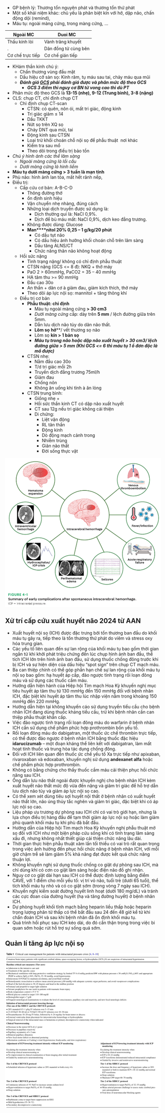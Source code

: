 - GP bệnh lý: Thương tổn nguyên phát và thương tổn thứ phát  
- Một số khái niệm khác: chủ yếu là phân biệt kín với hở, dập não, chấn động dội (remind),  
- Máu tụ: ngoài màng cứng, trong màng cứng, …  
  
| Ngoài MC         | Duoi MC              |   
| ---------------- | -------------------- |  
| Thấu kính lòi    | Vành trăng khuyết    |  
| .                | Dãn đồng tử cùng bên |  
| Cơ chế trực tiếp | Cơ chế gián tiếp     |  
  
  
  
- KHám thần kinh chú ý:  
	- Chấn thương vùng đầu mặt  
	- Dấu hiệu cỡ sàn sọ: Kính râm, tụ máu sau tai, chảy máu qua mũi  
	- **_Đánh giá [GCS](../../../GCS.md) phải đánh giá được và phân mức độ theo GCS_**  
		- **_GCS 3 điểm thì nguy cơ BN tử vong cao thì dù PT_**  
- Phân mức độ theo GCS là **13-15 (nhẹ), 9-12 (Trung bình), 3-8 (nặng)**  
- CLS: chụp CT, chỉ định chụp CT  
	- Chỉ định chụp CT-scan  
		- CTSN: có quên, nôn ói, mất tri giác, động kinh  
		- Tri giác giảm ≤ 14  
		- Dấu TKKT  
		- Nứt sọ trên XQ sọ  
		- Chảy DNT qua mũi, tai  
		- Động kinh sau CTSN  
		- Loại trừ khối choán chỗ nội sọ để phẫu thuật  nơi khác  
		- Kiểm tra sau mổ  
		- Theo dõi trong điều trị bảo tồn  
- _Chú ý hình ảnh các thể lâm sàng_  
	- _Ngoài màng cứng là lồi cầu_  
	- _Dưới màng cứng là hình liềm_  
- **Máu tụ dưới màng cứng > 3 tuần là mạn tính**  
- Phù não: hình ảnh lan tỏa, mất hết rãnh nếp,  
- Điều trị:  
	- Cấp cứu cơ bản: A-B-C-D  
		- Thông đường thở  
		- ổn định sinh hiệu  
		- Vận chuyển nhẹ nhàng, đúng cách  
		- Những loại dịch truyền được sử dụng là:  
			- Dịch thường qui là: NaCl 0,9%.  
			- Dịch để bù máu mất: NaCl 0,9%, dịch keo đẳng trương.  
		- Không được dùng: Glucose   
		- **Man****nitol 20% 0,25 – 1 g/kg/20 phút**  
			- Có dấu tụt não  
			- Có dấu hiệu ảnh hưởng khối choán chỗ trên lâm sàng  
			- Dấu tăng ALNS/CT  
			- Chức năng thân não không hoạt động  
	- Hồi sức nặng  
		- Tình trạng nặng/ không có chỉ định phẫu thuật  
		- CTSN nặng (GCS <= 8 đ): NKQ + thở máy  
		- PaO 2 > 60mmHg, PaCO2 = 35 – 40 mmHg  
		- HA tâm thu >= 90 mmHg  
		- Đầu cao 30o  
		- An thần + dãn cơ à giảm đau, giảm kích thích, thở máy  
		- Theo dõi áp lực nội sọ: mannitol + tăng thông khí  
	- Điều trị cơ bản  
		- **Phẫu thuật: chỉ định**  
			- Máu tụ ngoài màng cứng **> 30 cm3**  
			- _Dưới màng cứng_ cấp: dày trên **5 mm** / lệch đường giữa trên 5mm.  
			- Dẫn lưu dịch não tủy do dãn não thất.  
			- **Lõm sọ** **hở****/ vết thương sọ não  
			- Lõm sọ **kín > 1 bản sọ**  
			- **_Máu tụ trong não hoặc dập não xuất huyết > 30 cm3/ lệch đường giữa > 5 mm (Khi GCS <= 6 thì máu tụ 1 ổ đơn độc là mổ được)_**  
		- CTSN nhẹ:  
			- Nằm đầu cao 30o  
			- T/d tri giác mỗi 2h  
			- Truyền dịch đẳng trương 75ml/h  
			- Giảm đau  
			- Chống nôn  
			- Không ăn uống khi tỉnh à ăn lỏng  
		- CTSN trung bình:  
			- Giống nhẹ +  
			- Hồi sức thần kinh CT có dập não xuất huyết  
			- CT sau 12g nếu tri giác không cải thiện  
			- Di chứng:  
				- Liệt vận động  
				- RL tân thần  
				- Động kinh  
				- Dò động mạch cảnh trong  
				- Nhiễm trùng  
				- Giãn não thất  
				- Đời sống thực vật  
  
  
![../../../../200 FILES/201 Image/Chấn thương sọ não-20250612061325198.webp](../../../../200%20FILES/201%20Image/Ch%E1%BA%A5n%20th%C6%B0%C6%A1ng%20s%E1%BB%8D%20n%C3%A3o-20250612061325198.webp)  
  
## Xử trí cấp cứu xuất huyết não 2024 từ AAN  
- Xuất huyết nội sọ (ICH) được đặc trưng bởi tổn thương ban đầu do khối máu tụ gây ra, tiếp theo là tổn thương thứ phát do viêm và stress oxy hóa trung gian.    
- Các yếu tố liên quan đến sự lan rộng của khối máu tụ bao gồm thời gian ngắn từ khi khởi phát triệu chứng đến lúc chụp hình ảnh ban đầu, thể tích ICH lớn trên hình ảnh ban đầu, sử dụng thuốc chống đông trước khi bị ICH và sự hiện diện của dấu hiệu “spot sign” trên chụp CT mạch máu.    
- Ba can thiệp chính có thể góp phần hạn chế sự lan rộng của khối máu tụ nội sọ bao gồm: hạ huyết áp cấp, đảo ngược tình trạng rối loạn đông máu và sử dụng các thuốc cầm máu.    
- Hướng dẫn hiện hành của Hiệp hội Tim mạch Hoa Kỳ khuyến nghị mục tiêu huyết áp tâm thu từ 130 mmHg đến 150 mmHg đối với bệnh nhân ICH, đặc biệt khi huyết áp tâm thu lúc nhập viện nằm trong khoảng 150 mmHg đến 220 mmHg.    
- Hướng dẫn hiện tại không khuyến cáo sử dụng truyền tiểu cầu cho bệnh nhân ICH đang dùng thuốc kháng tiểu cầu, trừ khi bệnh nhân cần can thiệp phẫu thuật khẩn cấp.    
- Việc đảo ngược tình trạng rối loạn đông máu do warfarin ở bệnh nhân ICH cần sử dụng chế phẩm phức hợp prothrombin bốn yếu tố.    
- Rối loạn đông máu do dabigatran, một thuốc ức chế thrombin trực tiếp, có thể được đảo ngược ở bệnh nhân ICH bằng thuốc đặc hiệu **idarucizumab** – một đoạn kháng thể liên kết với dabigatran, làm mất hoạt tính thuốc và trung hòa tác dụng chống đông.    
- Đối với ICH liên quan đến thuốc ức chế yếu tố Xa trực tiếp như apixaban, rivaroxaban và edoxaban, khuyến nghị sử dụng **andexanet alfa** hoặc chế phẩm phức hợp prothrombin.    
- Không có bằng chứng cho thấy thuốc cầm máu cải thiện phục hồi chức năng sau ICH.    
- Ống dẫn lưu não thất ngoài được khuyến nghị cho bệnh nhân ICH kèm xuất huyết não thất mức độ vừa đến nặng và giảm tri giác để hỗ trợ dẫn lưu dịch não tủy và giảm áp lực nội sọ cao.    
- Có thể xem xét dùng tiêu sợi huyết nội thất ở bệnh nhân có xuất huyết não thất lớn, não úng thủy tắc nghẽn và giảm tri giác, đặc biệt khi có áp lực nội sọ cao.    
- Liệu pháp ưu trương dự phòng sau ICH chỉ có vai trò giới hạn, nhưng là lựa chọn điều trị hàng đầu để tạm thời giảm áp lực nội sọ hoặc làm giảm phù quanh khối máu tụ khi phù đã bắt đầu.    
- Hướng dẫn của Hiệp hội Tim mạch Hoa Kỳ khuyến nghị phẫu thuật mở sọ đối với ICH như một biện pháp cứu sống khi có tình trạng lâm sàng xấu đi, nhưng không nhất thiết giúp cải thiện chức năng lâu dài.    
- Thời gian thực hiện phẫu thuật xâm lấn tối thiểu có vai trò rất quan trọng trong việc ảnh hưởng đến phục hồi chức năng ở bệnh nhân ICH, với mỗi giờ chậm trễ sẽ làm giảm 5% khả năng đạt được kết quả chức năng thuận lợi.    
- Không khuyến nghị sử dụng thuốc chống co giật dự phòng sau ICH, mà chỉ dùng khi có cơn co giật lâm sàng hoặc điện não đồ ghi nhận.    
- Nguy cơ co giật dài hạn sau ICH có thể được định lượng bằng điểm CAVE, với 1 điểm cho mỗi yếu tố: vị trí vỏ não, tuổi trẻ (dưới 65 tuổi), thể tích khối máu tụ nhỏ và có co giật sớm (trong vòng 7 ngày sau ICH).    
- Khuyến nghị kiểm soát đường huyết linh hoạt (dưới 180 mg/dL) và tránh các cực đoan của đường huyết (hạ và tăng đường huyết) ở bệnh nhân ICH.    
- Dự phòng huyết khối tĩnh mạch bằng heparin liều thấp hoặc heparin trọng lượng phân tử thấp có thể bắt đầu sau 24 đến 48 giờ kể từ khi chẩn đoán ICH và sau khi bệnh nhân đã ổn định khối máu tụ.    
- Quá trình hồi phục sau ICH kéo dài, do đó cần thận trọng trong việc bi quan sớm hoặc rút hỗ trợ sự sống quá sớm.  
  
## Quản lí tăng áp lực nội sọ  
![../../../../200 FILES/201 Image/Chấn thương sọ não-20250612061625185.webp](../../../../200%20FILES/201%20Image/Ch%E1%BA%A5n%20th%C6%B0%C6%A1ng%20s%E1%BB%8D%20n%C3%A3o-20250612061625185.webp)